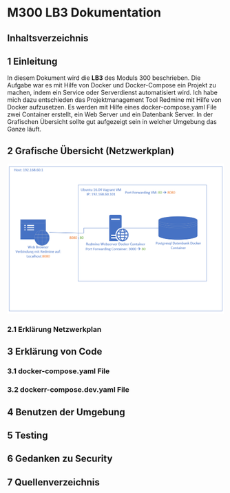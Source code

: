 # M300 LB3 Dokumentation

## Inhaltsverzeichnis


## 1 Einleitung
In diesem Dokument wird die **LB3** des Moduls 300 beschrieben. Die Aufgabe war es mit Hilfe von Docker und Docker-Compose ein Projekt zu machen, indem ein Service oder Serverdienst automatisiert wird. Ich habe mich dazu entschieden das Projektmanagement Tool Redmine mit Hilfe von Docker aufzusetzen. Es werden mit Hilfe eines docker-compose.yaml File zwei Container erstellt, ein Web Server und ein Datenbank Server. In der Grafischen Übersicht sollte gut aufgezeigt sein in welcher Umgebung das Ganze läuft.

## 2 Grafische Übersicht (Netzwerkplan)
![Netzwerkplan LB3](https://github.com/nielseth/m300_lb/blob/main/lb3/Images/Netzwerkplan.png)


### 2.1 Erklärung Netzwerkplan


## 3 Erklärung von Code

### 3.1 docker-compose.yaml File

### 3.2 dockerr-compose.dev.yaml File

## 4 Benutzen der Umgebung


## 5 Testing


## 6 Gedanken zu Security


## 7 Quellenverzeichnis

